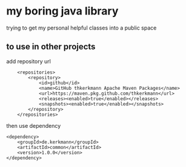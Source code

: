 # my boring java library
trying to get my personal helpful classes into a public space

## to use in other projects

add repository url
```
	<repositories>
		<repository>
			<id>github</id>
			<name>GitHub thkerkmann Apache Maven Packages</name>
			<url>https://maven.pkg.github.com/thkerkmann</url>
			<releases><enabled>true</enabled></releases>
			<snapshots><enabled>true</enabled></snapshots>
		</repository>
	</repositories>
```

then use dependency
```
<dependency>
    <groupId>de.kerkmann</groupId>
    <artifactId>common</artifactId>
    <version>1.0.0</version>
</dependency>
```

